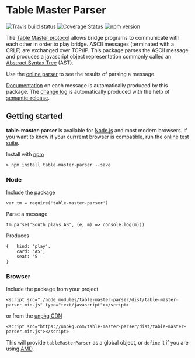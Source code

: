 # Table Master Parser

[![Travis build status](https://travis-ci.org/richardschneider/table-master-parser.svg)](https://travis-ci.org/richardschneider/table-master-parser)
[![Coverage Status](https://coveralls.io/repos/github/richardschneider/table-master-parser/badge.svg?branch=master)](https://coveralls.io/github/richardschneider/table-master-parser?branch=master)
[![npm version](https://badge.fury.io/js/table-master-parser.svg)](https://badge.fury.io/js/table-master-parser) 

The [Table Master protocol](http://www.bluechipbridge.co.uk/protocol.htm) allows bridge programs to communicate with each other in order to play bridge. ASCII messages (terminated with a CRLF) are exchanged over TCP/IP.  This package parses the ASCII message and produces a javascript object representation commonly called an [Abstract Syntax Tree](https://en.wikipedia.org/wiki/Abstract_syntax_tree) (AST).

Use the [online parser](https://unpkg.com/table-master-parser/dist/doc/parser.html) to see the results of parsing a message.

[Documentation](https://unpkg.com/table-master-parser/dist/doc/index.html) on each message is automatically produced by 
this package.
The [change log](https://github.com/richardschneider/table-master-parser/releases) is automatically produced with
the help of [semantic-release](https://github.com/semantic-release/semantic-release).

## Getting started

**table-master-parser** is available for [Node.js](https://nodejs.org) and most modern browsers.  If you want to know if your currremt browser is compatible, run the [online test suite](https://unpkg.com/table-master-parser/test/index.html).

Install with [npm](http://blog.npmjs.org/post/85484771375/how-to-install-npm)

    > npm install table-master-parser --save

### Node

Include the package

    var tm = require('table-master-parser')
    
Parse a message

    tm.parse('South plays AS', (e, m) => console.log(m)))
    
Produces

    {   kind: 'play', 
        card: 'AS',
        seat: 'S'
    }

### Browser

Include the package from your project

    <script src="./node_modules/table-master-parser/dist/table-master-parser.min.js" type="text/javascript"></script>

or from the [unpkg CDN](https://unpkg.com)

    <script src="https://unpkg.com/table-master-parser/dist/table-master-parser.min.js"></script>

This will provide `tableMasterParser` as a global object, or `define` it if you are using [AMD](https://en.wikipedia.org/wiki/Asynchronous_module_definition).
